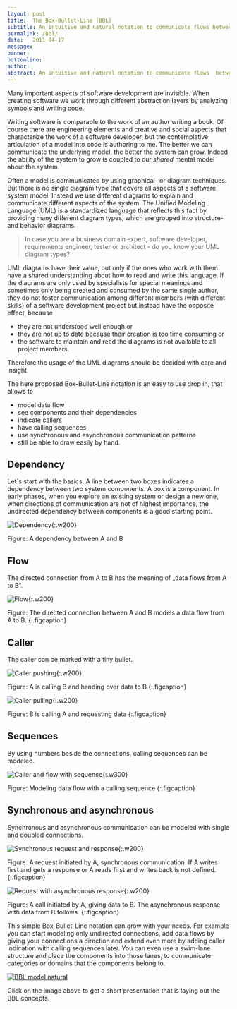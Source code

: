 ```yaml
---
layout: post
title:  The Box-Bullet-Line (BBL)
subtitle: An intuitive and natural notation to communicate flows between components
permalink: /bbl/
date:   2011-04-17
message: 
banner: 
bottomline: 
author: 
abstract: An intuitive and natural notation to communicate flows  between components.
---
```

Many important aspects of software development are invisible. When creating software we work through different abstraction layers by analyzing symbols and writing code. 

Writing software is comparable to the work of an author writing a book. Of course there are engineering elements and creative and social aspects that characterize the work of a software developer, but the contemplative articulation of a model into code is authoring to me. The better we can communicate the underlying model, the better the system can grow. Indeed the ability of the system to grow is coupled to our *shared* mental model about the system.

Often a model is communicated by using graphical- or diagram techniques. But there is no single diagram type that covers all aspects of a software system model. Instead we use different diagrams to explain and communicate different aspects of the system. The Unified Modeling Language (UML) is a standardized language that reflects this fact by providing many different diagram types, which are grouped into structure- and behavior diagrams.

> In case you are a business domain expert, software developer, requirements engineer, tester or architect - do you know your UML diagram types?

UML diagrams have their value, but only if the ones who work with them have a shared understanding about how to read and write this language. If the diagrams are only used by specialists for special meanings and sometimes only being created and consumed by the same single author, they do not foster communication among different members (with different skills) of a software development project but instead have the opposite effect, because

* they are not understood well enough or 
* they are not up to date because their creation is too time consuming or 
* the software to maintain and read the diagrams is not available to all project members. 

Therefore the usage of the UML diagrams should be decided with care and insight.

The here proposed Box-Bullet-Line notation is an easy to use drop in, that allows to  

* model data flow
* see components and their dependencies
* indicate callers
* have calling sequences
* use synchronous and asynchronous communication patterns
* still be able to draw easily by hand.

Dependency
---

Let´s start with the basics. A line between two boxes indicates a dependency between two system components. A box is a component. In early phases, when you explore an existing system or design a new one, when directions of communication are not of highest importance, the undirected dependency between components is a good starting point.

![Dependency]({{site.url}}/i/blog/bbl_dependency.jpg){:.w200}

Figure: A dependency between A and B

Flow
---

The directed connection from A to B has the meaning of „data flows from A to B“. 

![Flow]({{site.url}}/i/blog/bbl_flow.jpg){:.w200}

Figure: The directed connection between A and B models a data flow from A to B.
{:.figcaption}

Caller
---

The caller can be marked with a tiny bullet.

![Caller pushing]({{site.url}}/i/blog/bbl_caller_push.jpg){:.w200}

Figure: A is calling B and handing over data to B
{:.figcaption}

![Caller pulling]({{site.url}}/i/blog/bbl_caller_pull.jpg){:.w200}

Figure: B is calling A and requesting data
{:.figcaption}

Sequences
---

By using numbers beside the connections, calling sequences can be modeled.

![Caller and flow with sequence]({{site.url}}/i/blog/bbl_caller_and_flow_sequence.jpg){:.w300}

Figure: Modeling data flow with a calling sequence
{:.figcaption}

Synchronous and asynchronous
---

Synchronous and asynchronous communication can be modeled with single and doubled connections.

![Synchronous request and response]({{site.url}}/i/blog/bbl_sync.jpg){:.w200}

Figure: A request initiated by A, synchronous communication. If A writes first and gets a response or A reads first and writes back is not defined.
{:.figcaption}

![Request with asynchronous response]({{site.url}}/i/blog/bbl_async.jpg){:.w200}

Figure: A call initiated by A, giving data to B. The asynchronous response with data from B follows.
{:.figcaption}

This simple Box-Bullet-Line notation can grow with your needs. For example you can start modeling only undirected connections, add data flows by giving your connections a direction and extend even more by adding caller indication with calling sequences later. You can even use a swim-lane structure and place the components into those lanes, to communicate categories or domains that the components belong to.


[![BBL model natural]({{site.url}}/i/blog/bbl_model_natural.jpg)]({{site.url}}/r/blog/bbl.pdf)

Click on the image above to get a short presentation that is laying out the BBL concepts.
